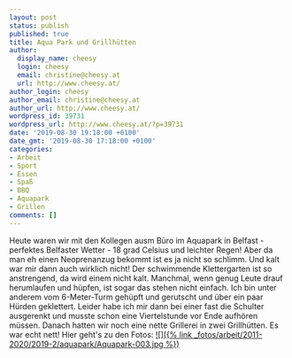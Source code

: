 ```yaml
---
layout: post
status: publish
published: true
title: Aqua Park und Grillhütten
author:
  display_name: cheesy
  login: cheesy
  email: christine@cheesy.at
  url: http://www.cheesy.at/
author_login: cheesy
author_email: christine@cheesy.at
author_url: http://www.cheesy.at/
wordpress_id: 39731
wordpress_url: http://www.cheesy.at/?p=39731
date: '2019-08-30 19:18:00 +0100'
date_gmt: '2019-08-30 17:18:00 +0100'
categories:
- Arbeit
- Sport
- Essen
- Spaß
- BBQ
- Aquapark
- Grillen
comments: []
---
```

Heute waren wir mit den Kollegen ausm Büro im Aquapark in Belfast - perfektes Belfaster Wetter - 18 grad Celsius und leichter Regen!
Aber da man eh einen Neoprenanzug bekommt ist es ja nicht so schlimm. Und kalt war mir dann auch wirklich nicht! Der schwimmende Klettergarten ist so anstrengend, da wird einem nicht kalt. Manchmal, wenn genug Leute drauf herumlaufen und hüpfen, ist sogar das stehen nicht einfach.
Ich bin unter anderem vom 6-Meter-Turm gehüpft und gerutscht und über ein paar Hürden geklettert. Leider habe ich mir dann bei einer fast die Schulter ausgerenkt und musste schon eine Viertelstunde vor Ende aufhören müssen.
Danach hatten wir noch eine nette Grillerei in zwei Grillhütten. Es war echt nett!
Hier geht's zu den Fotos:
[![]({% link _fotos/arbeit/2011-2020/2019-2/aquapark/Aquapark-003.jpg %})](http://www.cheesy.at/fotos/arbeit/aquapark/)
